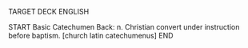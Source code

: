 TARGET DECK
ENGLISH

START
Basic
Catechumen
Back: n. Christian convert under instruction before baptism. [church latin catechumenus]
END
